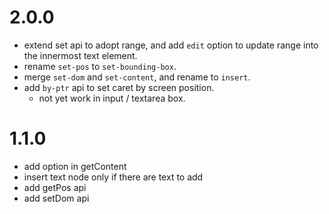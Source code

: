 # 2.0.0

 - extend set api to adopt range, and add `edit` option to update range into the innermost text element.
 - rename `set-pos` to `set-bounding-box`.
 - merge `set-dom` and `set-content`, and rename to `insert`.
 - add `by-ptr` api to set caret by screen position.
   - not yet work in input / textarea box.

# 1.1.0

 - add option in getContent
 - insert text node only if there are text to add
 - add getPos api
 - add setDom api
